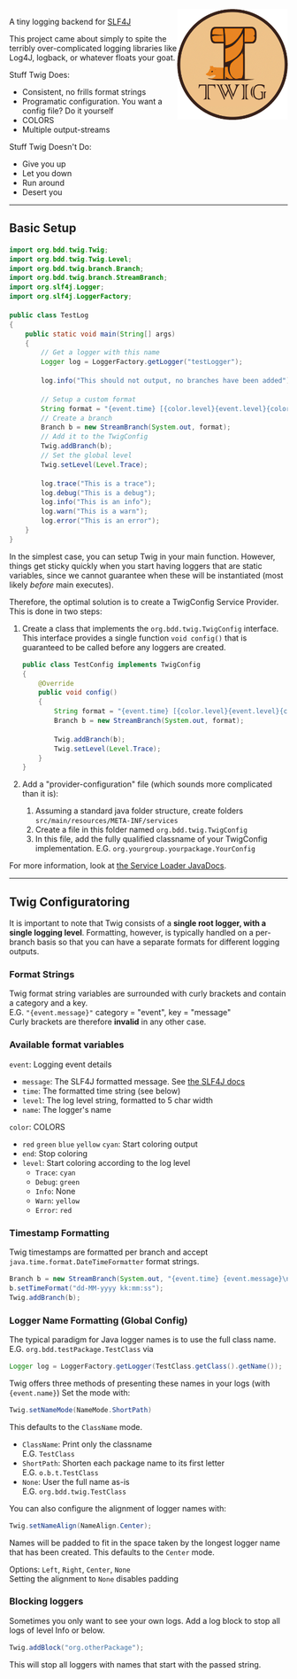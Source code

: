 <img alt="Twig Logo" src="docs/TwigLogoCircleCleared.png" height="200" align="right"/>

A tiny logging backend for [SLF4J](https://www.slf4j.org/manual.html)

This project came about simply to spite the terribly over-complicated logging libraries like Log4J,
logback, or whatever floats your goat.

Stuff Twig Does:
* Consistent, no frills format strings
* Programatic configuration. You want a config file? Do it yourself
* COLORS
* Multiple output-streams

Stuff Twig Doesn't Do:
* Give you up
* Let you down
* Run around
* Desert you

---

## Basic Setup
```java
import org.bdd.twig.Twig;
import org.bdd.twig.Twig.Level;
import org.bdd.twig.branch.Branch;
import org.bdd.twig.branch.StreamBranch;
import org.slf4j.Logger;
import org.slf4j.LoggerFactory;

public class TestLog
{
    public static void main(String[] args)
    {
        // Get a logger with this name
        Logger log = LoggerFactory.getLogger("testLogger");

        log.info("This should not output, no branches have been added");

        // Setup a custom format
        String format = "{event.time} [{color.level}{event.level}{color.end}] {event.name}: {event.message}\n";
        // Create a branch
        Branch b = new StreamBranch(System.out, format);
        // Add it to the TwigConfig
        Twig.addBranch(b);
        // Set the global level
        Twig.setLevel(Level.Trace);

        log.trace("This is a trace");
        log.debug("This is a debug");
        log.info("This is an info");
        log.warn("This is a warn");
        log.error("This is an error");
    }
}
```

In the simplest case, you can setup Twig in your main function.
However, things get sticky quickly when you start having loggers that are static variables, 
since we cannot guarantee when these will be instantiated (most likely *before* main executes).

Therefore, the optimal solution is to create a TwigConfig Service Provider.
This is done in two steps:
1. Create a class that implements the `org.bdd.twig.TwigConfig` interface.
    This interface provides a single function `void config()` that is guaranteed to be called
    before any loggers are created.
    ```java
    public class TestConfig implements TwigConfig
    {
        @Override
        public void config()
        {
            String format = "{event.time} [{color.level}{event.level}{color.end}] {event.name}: {event.message}\n";
            Branch b = new StreamBranch(System.out, format);

            Twig.addBranch(b);
            Twig.setLevel(Level.Trace);
        }
    }
    ```

2. Add a "provider-configuration" file (which sounds more complicated than it is):
    1. Assuming a standard java folder structure, create folders `src/main/resources/META-INF/services`
    2. Create a file in this folder named `org.bdd.twig.TwigConfig`
    3. In this file, add the fully qualified classname of your TwigConfig implementation.
        E.G. `org.yourgroup.yourpackage.YourConfig`

For more information, look at [the Service Loader JavaDocs](https://docs.oracle.com/javase/8/docs/api/java/util/ServiceLoader.html).

---

## Twig Configuratoring

It is important to note that Twig consists of a **single root logger, with a single logging level**.
Formatting, however, is typically handled on a per-branch basis so that you can have a separate formats for different logging outputs.

### Format Strings

Twig format string variables are surrounded with curly brackets and contain a category and a key.  
 E.G. `"{event.message}"`  category = "event", key = "message"  
 Curly brackets are therefore **invalid** in any other case.

### Available format variables

`event`: Logging event details
* `message`: The SLF4J formatted message. See [the SLF4J docs](https://www.slf4j.org/manual.html#typical_usage)
* `time`: The formatted time string (see below)
* `level`: The log level string, formatted to 5 char width
* `name`: The logger's name

`color`: COLORS
* `red` `green` `blue` `yellow` `cyan`: Start coloring output
* `end`: Stop coloring
* `level`: Start coloring according to the log level
    * `Trace`: `cyan`
    * `Debug`: `green`
    * `Info`: None
    * `Warn`: `yellow`
    * `Error`: `red`

### Timestamp Formatting
Twig timestamps are formatted per branch and accept `java.time.format.DateTimeFormatter` format strings.

```java
Branch b = new StreamBranch(System.out, "{event.time} {event.message}\n");
b.setTimeFormat("dd-MM-yyyy kk:mm:ss");
Twig.addBranch(b);
```

### Logger Name Formatting (Global Config)
The typical paradigm for Java logger names is to use the full class name.  
E.G. `org.bdd.testPackage.TestClass` via
```java
Logger log = LoggerFactory.getLogger(TestClass.getClass().getName());
```

Twig offers three methods of presenting these names in your logs (with `{event.name}`)
Set the mode with:
```java
Twig.setNameMode(NameMode.ShortPath)
```
This defaults to the `ClassName` mode.

* `ClassName`: Print only the classname  
 E.G. `TestClass`
* `ShortPath`: Shorten each package name to its first letter  
 E.G. `o.b.t.TestClass`
* `None`: User the full name as-is  
E.G. `org.bdd.twig.TestClass`

You can also configure the alignment of logger names with:
```java
Twig.setNameAlign(NameAlign.Center);
```
Names will be padded to fit in the space taken by the longest logger name that has been created.
This defaults to the `Center` mode.

Options: `Left`, `Right`, `Center`, `None`  
Setting the alignment to `None` disables padding

### Blocking loggers
Sometimes you only want to see your own logs. Add a log block to stop all logs of level Info or below.
```java
Twig.addBlock("org.otherPackage");
```

This will stop all loggers with names that start with the passed string.
